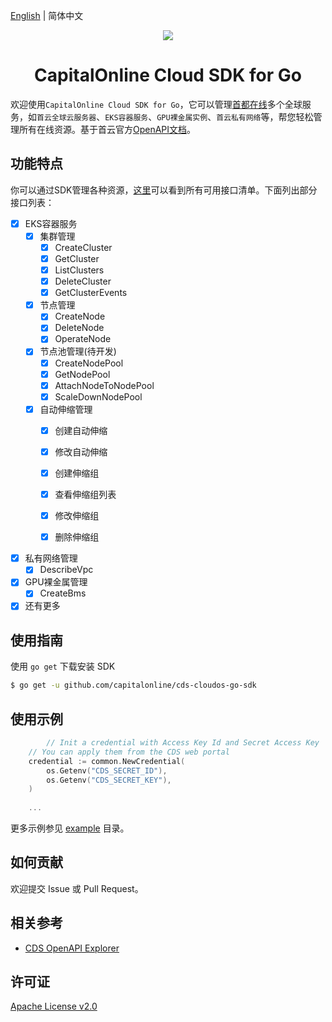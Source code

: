 [English](./README.md) | 简体中文

<p align="center">
<a href=" https://www.alibabacloud.com"><img src="https://www.capitalonline.net/templets/default/icon/logo_header.png"></a>
</p>

<h1 align="center">CapitalOnline Cloud SDK for Go</h1>

欢迎使用`CapitalOnline Cloud SDK for Go`，它可以管理[首都在线](https://www.capitalonline.net)多个全球服务，如`首云全球云服务器`、`EKS容器服务`、`GPU裸金属实例`、`首云私有网络`等，帮您轻松管理所有在线资源。基于首云官方[OpenAPI文档](https://github.com/capitalonline/openapi/blob/master/README.md)。

## 功能特点

你可以通过SDK管理各种资源，[这里](https://github.com/capitalonline/openapi/blob/master/%E9%A6%96%E4%BA%91OpenAPI(v1.2).md)可以看到所有可用接口清单。下面列出部分接口列表：

- [X] EKS容器服务
    - [X] 集群管理
        - [X] CreateCluster
        - [X] GetCluster
        - [X] ListClusters
        - [X] DeleteCluster
        - [X] GetClusterEvents
    - [X] 节点管理
        - [X] CreateNode
        - [X] DeleteNode
        - [X] OperateNode
    - [X] 节点池管理(待开发)
        - [X] CreateNodePool
        - [X] GetNodePool
        - [X] AttachNodeToNodePool
        - [X] ScaleDownNodePool
    - [X] 自动伸缩管理
        - [X] 创建自动伸缩
        - [X] 修改自动伸缩
        - [X] 创建伸缩组
        - [X] 查看伸缩组列表
        - [X] 修改伸缩组
        - [X] 删除伸缩组


- [X] 私有网络管理
    - [X] DescribeVpc

- [X] GPU裸金属管理
    - [X] CreateBms

- [X] 还有更多

## 使用指南

使用 `go get` 下载安装 SDK

```sh
$ go get -u github.com/capitalonline/cds-cloudos-go-sdk
```

## 使用示例

```go
    	// Init a credential with Access Key Id and Secret Access Key
	// You can apply them from the CDS web portal
	credential := common.NewCredential(
		os.Getenv("CDS_SECRET_ID"),
		os.Getenv("CDS_SECRET_KEY"),
	)
	
	...
```

更多示例参见 [example](./example) 目录。

## 如何贡献

欢迎提交 Issue 或 Pull Request。

## 相关参考

- [CDS OpenAPI Explorer](https://github.com/capitalonline/openapi)

## 许可证

[Apache License v2.0](./LICENSE)
